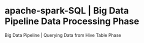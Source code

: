 # apache-spark-SQL | Big Data Pipeline Data Processing Phase
Big Data Pipeline | Querying Data from Hive Table Phase
